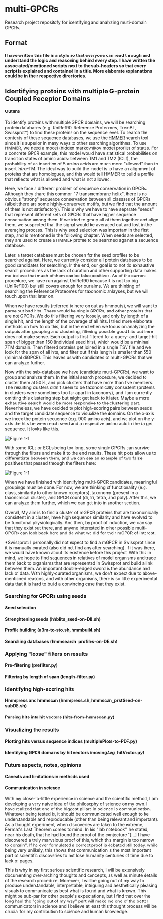 # multi-GPCRs

Research project repositofy for identifying and analyzing multi-domain GPCRs.

## Format

#### I have written this file in a style so that everyone can read through and understand the logic and reasoning behind every step. I have written the associated/mentioned scripts next to the sub-headers so that every script is explained and contained in a title. More elaborate explanations could be in their respective directories.

## Identifying proteins with multiple G-protein Coupled Receptor Domains

#### Outline

To identify proteins with multiple GPCR domains, we will be searching protein databases (e.g. UniRef90, Reference Proteomes, TremBL, Swissprot*) to find these proteins on the sequence level. To search the contents of these sequence databases, we use the [HMMER](http://eddylab.org/software/hmmer/Userguide.pdf) search tool since it is superior in many ways to other searching algorithms. To use HMMER, we need a model (hidden markovnikov model profile) of states. For a concrete GPCR example, this model would have statistical probabilities on transition states of amino acids: between TM1 and TM2 (ICL1), the probability of an insertion of 5 amino acids are much more "allowed" than to insert *intra*-TM. The ideal way to build the model is to have an alignment of proteins that are homologues, and this would tell HMMER to build a profile that reflects what is allowed and what is not allowed.

Here, we face a different problem of sequence conservation in GPCRs. Although they share this common "7 transmembrane helix", there is no obvious "strong" sequence conservation between all classses of GPCRs (albeit there are some highly-conserved motifs, but we find that the amount of them is not satisfactory). This is why we have to have separate "seeds" that represent different sets of GPCRs that have higher sequence conservation among them. If we tried to group all of them together and align them, we suspected that the signal would be averaged out and lost in the averaging process. This is why seed selection was important in the first step, and is mentioned in the following chapter. When seeds are selected, they are used to create a HMMER profile to be searched against a sequence database.

Later, a target database must be chosen for the seed profiles to be searched against. Here, we currently consider all protein databases to be good candidates for searching. In the end, our goal is to not do exhaustive search procedures as the lack of curation and other supporting data makes me believe that much of them can be false positives. As of the current procedure, we have run against UniRef90 because it is not too big (UniRef100) but still covers enough for our aims. We are thinking of searching the Reference Proteomes for taxonomic anlayses, but we will touch upon that later on.

When we have results (referred to here on out as hmmouts), we will want to parse out bad hits. These would be single GPCRs, and other proteins that are not GPCRs. We do this filtering very loosely, and only by length of a single hit, and the length of the coverage of all hits. I tried more elaborate methods on how to do this, but in the end when we focus on analyzing the outputs after grouping and clustering, filtering possible good hits out here does not make sense. Each output is first filtered for a query- and target-hit span of bigger than 150 (individual seed hits), which would be a minimal 7TM domain. Then filtered proteins get joined in a single TSV file and we look for the span of all hits, and filter out if this length is smaller than 550 (minimal diGPCR). This leaves us with candidates of multi-GPCRs that we can analyze further.

Now with the sub-database we have (candidate multi-GPCRs), we want to group and analyze them. In the initial search procedure, we decided to cluster them at 50%, and pick clusters that have more than five members. The resulting clusters didn't seem to be taxonomically consistent (proteins in clusters were sometimes too far apart in taxonomy), and I am currently omitting this clustering step but might get back to it later. Maybe a more exhaustive search would be more responsive to the clustering part. Nevertheless, we have decided to plot high-scoring pairs between seeds and the target candidate sequence to visualize the domains. On the x-axis we index the protein sequence (e.g. 900 amino acis), and we plot on the y-axis the hits between each seed and a respective amino acid in the target sequence. It looks like this.

![Figure 1-1](https://raw.github.com/kilicaliisildayancan/multi-GPCR/master/images/hitplot.png "Hit plots")

With some ICLs or ECLs being too long, some single GPCRs can survive through the filters and make it to the end results. These hit plots allow us to differentiate between them, and we can see an example of two false positives that passed through the filters here:

![Figure 1-1](https://raw.github.com/kilicaliisildayancan/multi-GPCR/master/images/falsepos-hitplot.png "False positives")

When we have finished with identifying multi-GPCR candidates, meaningful groupings must be done. For now, we are thinking of functionality (e.g. class, similarity to other known receptors), taxonomy (present in a taxonomical cluster), and GPCR count (di, tri, tetra, and poly). After this, we can analyze them further, which we can get into in another section.

Overall, My aim is to find a cluster of mGPCR proteins that are taxonomically consistent in a cluster, have high sequence similarity and have evolved to be funcitonal physiologically. And then, by proof of induction, we can say that they exist out there, and anyone interested in other possible multi-GPCRs can look back here and do what we did for their mGPCR of interest.

\*Swissprot: I personally did not expect to find a mGPCR in Swissprot since it is manually curated (also did not find any after searching). If it was there, we would have known about its existence before this project. With this in mind, we hope to find sequences in relatives of model organisms and trace them back to organisms that are represented in Swissprot and build a link between them. An important double-edged sword is the abundance and lack of data. With highly-curated organisms, we don't expect due to above-mentioned reasons, and with other organisms, there is so little experimental data that it is hard to build a convincing case that they exist.


### Searching for GPCRs using seeds

#### Seed selection

#### Strenghtening seeds (hhblits_seed-on-DB.sh)

#### Profile building (a3m-to-sto.sh, hmmbuild.sh)

#### Searching databases (hmmsearch_profiles-on-DB.sh)

### Applying "loose" filters on results

#### Pre-filtering (prefilter.py)

#### Filtering by length of span (length-filter.py)

### Identifying high-scoring hits

#### Hmmpress and hmmscan (hmmpress.sh, hmmscan_prstSeed-on-subDB.sh)

#### Parsing hits into hit vectors (hits-from-hmmscan.py)


### Visualizing the results

#### Plotting hits versus sequence indices (multiplePlots-to-PDF.py)

#### Identifying GPCR domains by hit vectors (movingAvg_hitVector.py)


### Future aspects, notes, opinions

#### Caveats and limitations in methods used

#### Communication in science

With my close-to-little experience in science and the scientific method, I am developing a very naive idea of the philosophy of science on my own. I have realized that one of the biggest pillars in science is communication. Whatever being tested is, it should be communicated well enough to be understandable and reproducable (other than being relevant and important). As a thought experiment, when discoveries are taken to the extreme, Fermat's Last Theorem comes to mind. In his "lab notebook", he stated, near his death, that he had found the proof of the conjecture "[...] I have discovered a truly marvelous proof of this, which this margin is too narrow to contain". If he ever formulated a correct proof is debated still today, while being very unlikely, this shows that communication is the most important part of scientific discoveries to not lose humanity centuries of time due to lack of pages.

This is why in my first serious scientific research, I will be extensively documenting over-arching thoughts and concepts, as well as minute details of the research procedure. Moreover, I will be going out of my way to produce understandable, interpretable, intriguing and aesthetically pleasing visuals to communicate as best what is found and what is known. This might be sub-par for other people's expectations, but I find that over the long haul the "going out of my way" part will make me one of the better communicators in science and I believe at least this thought process will be crucial for my contribution to science and human knowledge.
